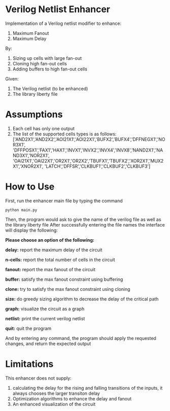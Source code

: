 # Verilog Netlist Enhancer
Implementation of a Verilog netlist modifier to enhance:
1. Maximum Fanout
2. Maximum Delay

By:
1. Sizing up cells with large fan-out 
2. Cloning high fan-out cells
3. Adding buffers to high fan-out cells

Given:
1. The Verilog netlist (to be enhanced) 
2. The library liberty file

# Assumptions
1. Each cell has only one output
2. The list of the supported cells types is as follows:
['AND2X1','AND2X2','AOI21X1','AOI22X1','BUFX2','BUFX4','DFFNEGX1','NOR3X1',
'DFFPOSX1','FAX1','HAX1','INVX1','INVX2','INVX4','INVX8','NAND2X1','NAND3X1','NOR2X1',
'OAI21X1','OAI22X1','OR2X1','OR2X2','TBUFX1','TBUFX2','XOR2X1','MUX2X1','XNOR2X1',
'LATCH','DFFSR','CLKBUF1','CLKBUF2','CLKBUF3']

# How to Use
First, run the enhancer main file by typing the command
```
python main.py
```
Then, the program would ask to give the name of the verilog file as well as the library liberty file
 After successfully entering the file names the interface will display the following:
 
**Please choose an option of the following:**

**delay:** report the maximum delay of the circuit

**n-cells:** report the total number of cells in the circuit

**fanout:** report the max fanout of the circuit

**buffer:** satisfy the max fanout constraint using buffering

**clone:** try to satisfy the max fanout constraint using cloning

**size:** do greedy sizing algorithm to decrease the delay of the critical path

**graph:** visualize the circuit as a graph

**netlist:** print the current verilog netlist

**quit:** quit the program

And by entering any command, the program should apply the requested changes, and return the expected output

# Limitations

This enhancer does not supply:
1. calculating the delay for the rising and falling transitions of the inputs, it always chooses the larger transiton delay
2. Optimization algorithms to enhance the delay and fanout
3. An enhanced visualization of the circuit


